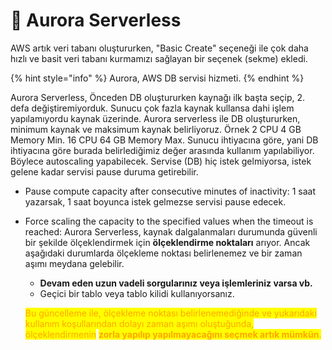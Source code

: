 # 🎒 Aurora Serverless

AWS artık veri tabanı oluştururken, "Basic Create" seçeneği ile çok daha hızlı ve basit veri tabanı kurmamızı sağlayan bir seçenek (sekme) ekledi.

{% hint style="info" %}
Aurora, AWS DB servisi hizmeti.
{% endhint %}

Aurora Serverless, Önceden DB oluştururken kaynağı ilk başta seçip, 2. defa değiştiremiyorduk. Sunucu çok fazla kaynak kullansa dahi işlem yapılamıyordu kaynak üzerinde.  Aurora serverless ile DB oluştururken, minimum kaynak ve maksimum kaynak belirliyoruz. Örnek 2 CPU 4 GB Memory Min. 16 CPU 64 GB Memory Max. Sunucu ihtiyacına göre, yani DB ihtiyacına göre burada belirlediğimiz değer arasında kullanım yapılabiliyor. Böylece autoscaling yapabilecek. Servise (DB) hiç istek gelmiyorsa, istek gelene kadar servisi pause duruma getirebilir.&#x20;

*   Pause compute capacity after consecutive minutes of inactivity: 1 saat yazarsak, 1 saat boyunca istek gelmezse servisi pause edecek.


*   Force scaling the capacity to the specified values when the timeout is reached:  Aurora Serverless, kaynak dalgalanmaları durumunda güvenli bir şekilde ölçeklendirmek için **ölçeklendirme noktaları** arıyor. Ancak aşağıdaki durumlarda ölçekleme noktası belirlenemez ve bir zaman aşımı meydana gelebilir.

    * **Devam eden uzun vadeli sorgularınız veya işlemleriniz varsa vb.**
    * Geçici bir tablo veya tablo kilidi kullanıyorsanız.

    <mark style="color:orange;">Bu güncelleme ile, ölçekleme noktası belirlenemediğinde ve yukarıdaki kullanım koşullarından dolayı zaman aşımı oluştuğunda, ölçeklendirmenin</mark> <mark style="color:orange;"></mark><mark style="color:orange;">**zorla yapılıp yapılmayacağını seçmek artık mümkün**</mark><mark style="color:orange;">.</mark>

